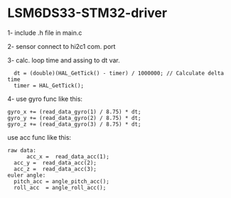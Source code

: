 # LSM6DS33-STM32-driver

1- include .h file in main.c 

2- sensor connect to hi2c1 com. port

3- calc. loop time and assing to dt var.

	  dt = (double)(HAL_GetTick() - timer) / 1000000; // Calculate delta time
	  timer = HAL_GetTick();
    
    
4- use gyro func like this: 
    
    gyro_x += (read_data_gyro(1) / 8.75) * dt;
    gyro_y += (read_data_gyro(2) / 8.75) * dt;
    gyro_z += (read_data_gyro(3) / 8.75) * dt;
    
   use acc func like this:
    
    raw data:
    	  acc_x =  read_data_acc(1);
	  acc_y =  read_data_acc(2);
	  acc_z =  read_data_acc(3);
    euler angle:
	  pitch_acc = angle_pitch_acc();
	  roll_acc  = angle_roll_acc();
